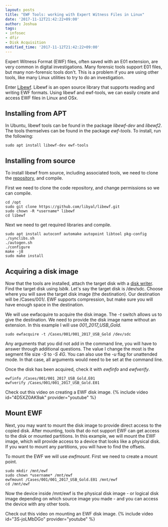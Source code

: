 ```yaml
---
layout: posts
title: "EWF Tools: working with Expert Witness Files in Linux"
date: '2017-11-12T21:42:22+09:00'
author: Joshua
tags:
- infosec
- dfir
- Disk Acquisition
modified_time: '2017-11-12T21:42:22+09:00'
---
```


Expert Witness Format (EWF) files, often saved with an E01 extension, are very common in digital investigations.
Many forensic tools support E01 files, but many non-forensic tools don't. This is a problem if you are using
other tools, like many Linux utilities to try to do an investigation.

Enter [Libewf](http://www.forensicswiki.org/wiki/Libewf). Libewf is an open source library that supports
reading and writing EWF formats. Using libewf and ewf-tools, we can easily create and access EWF files in Linux and OSx.

## Installing from APT
In Ubuntu, libewf tools can be found in the package *libewf-dev* and *libewf2*. The tools themselves can be found in the package *ewf-tools*. To install, run the following:

```
sudo apt install libewf-dev ewf-tools
```
## Installing from source
To install libewf from source, including associated tools, we need to clone the [repository](https://github.com/libyal/libewf/), and compile.

First we need to clone the code repository, and change permissions so we can compile.
```
cd /opt
sudo git clone https://github.com/libyal/libewf.git
sudo chown -R *username* libewf
cd libewf
```

Next we need to get required libraries and compile.
```
sudo apt install autoconf automake autopoint libtool pkg-config
./synclibs.sh
./autogen.sh
./configure
make -j8
sudo make install
```

## Acquiring a disk image
Now that the tools are installed, attach the target disk with a [disk writer](https://www.youtube.com/edit?o=U&video_id=7eT8KSHMGFw). Find the target disk using *lsblk*.
Let's say the target disk is /dev/sdc. Choose where you will save the target disk image (the destination).
Our destination will be /Cases/001/. EWF supports compression, but make sure you will have enough space
in the destination.

We will use ewfacquire to acquire the disk image. The *-t* switch allows us to give the destination. We need to
provide the disk image name without an extension. In this example I will use *001_2017_USB_Gold*.

```
sudo ewfacquire -t /Cases/001/001_2017_USB_Gold /dev/sdc
```
Any arguments that you did not add in the command line, you will have to answer through additional questions. The value I change the most is the segment file size *-S* to *-S 4G*. You can also use the *-u* flag for unattended mode. In that case, all arguments would need to be set at the command line.

Once the disk has been acquired, check it with *ewfinfo* and *ewfverify*.
```
ewfinfo /Cases/001/001_2017_USB_Gold.E01
ewfverify /Cases/001/001_2017_USB_Gold.E01
```
Check out this video on creating a EWF disk image.
{% include video id="4D5XZ0AK9ak" provider="youtube" %}

## Mount EWF
Next, you may want to mount the disk image to provide direct access to the copied disk. After mounting,
tools that do not support EWF can get access to the disk or mounted partitions. In this example, we will
mount the EWF image, which will provide access to a device that looks like a physical disk. If you want
to mount any partitions, you will have to find the offsets.

To mount the EWF we will use *ewfmount*. First we need to create a mount point.
```
sudo mkdir /mnt/ewf
sudo chown *username* /mnt/ewf
ewfmount /Cases/001/001_2017_USB_Gold.E01 /mnt/ewf
cd /mnt/ewf
```

Now the device inside /mnt/ewf is the physical disk image - or logical disk image depending on which source image you made - and
you can access the device with any other tools.

Check out this video on mounting an EWF disk image.
{% include video id="3S-joLMbDGo" provider="youtube" %}

